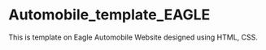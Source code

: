 # Automobile_template_EAGLE
This is template on Eagle Automobile Website designed using HTML, CSS. 
